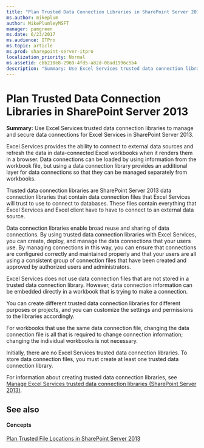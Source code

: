 ```yaml
---
title: "Plan Trusted Data Connection Libraries in SharePoint Server 2013"
ms.author: mikeplum
author: MikePlumleyMSFT
manager: pamgreen
ms.date: 6/23/2017
ms.audience: ITPro
ms.topic: article
ms.prod: sharepoint-server-itpro
localization_priority: Normal
ms.assetid: cbb210e8-2969-4fd5-a82d-08ad1996c5b4
description: "Summary: Use Excel Services trusted data connection libraries to manage and secure data connections for Excel Services in SharePoint Server 2013."
---
```


# Plan Trusted Data Connection Libraries in SharePoint Server 2013

 **Summary:** Use Excel Services trusted data connection libraries to manage and secure data connections for Excel Services in SharePoint Server 2013. 
  
Excel Services provides the ability to connect to external data sources and refresh the data in data-connected Excel workbooks when it renders them in a browser. Data connections can be loaded by using information from the workbook file, but using a data connection library provides an additional layer for data connections so that they can be managed separately from workbooks.
  
Trusted data connection libraries are SharePoint Server 2013 data connection libraries that contain data connection files that Excel Services will trust to use to connect to databases. These files contain everything that Excel Services and Excel client have to have to connect to an external data source. 
  
Data connection libraries enable broad reuse and sharing of data connections. By using trusted data connection libraries with Excel Services, you can create, deploy, and manage the data connections that your users use. By managing connections in this way, you can ensure that connections are configured correctly and maintained properly and that your users are all using a consistent group of connection files that have been created and approved by authorized users and administrators.
  
Excel Services does not use data connection files that are not stored in a trusted data connection library. However, data connection information can be embedded directly in a workbook that is trying to make a connection.
  
You can create different trusted data connection libraries for different purposes or projects, and you can customize the settings and permissions to the libraries accordingly.
  
For workbooks that use the same data connection file, changing the data connection file is all that is required to change connection information; changing the individual workbooks is not necessary.
  
Initially, there are no Excel Services trusted data connection libraries. To store data connection files, you must create at least one trusted data connection library.
  
For information about creating trusted data connection libraries, see [Manage Excel Services trusted data connection libraries (SharePoint Server 2013)](manage-excel-services-trusted-data-connection-libraries.md).
  
## See also

#### Concepts

[Plan Trusted File Locations in SharePoint Server 2013](plan-trusted-file-locations.md)

